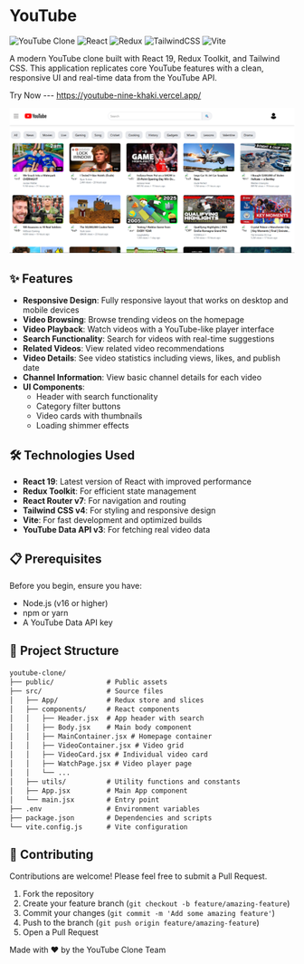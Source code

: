 # YouTube 

![YouTube Clone](https://img.shields.io/badge/YouTube-Clone-red)
![React](https://img.shields.io/badge/React-19.0.0-blue)
![Redux](https://img.shields.io/badge/Redux-Toolkit-purple)
![TailwindCSS](https://img.shields.io/badge/TailwindCSS-4.1.5-teal)
![Vite](https://img.shields.io/badge/Vite-6.3.1-yellow)

A modern YouTube clone built with React 19, Redux Toolkit, and Tailwind CSS. This application replicates core YouTube features with a clean, responsive UI and real-time data from the YouTube API.

Try Now --- https://youtube-nine-khaki.vercel.app/

![img.png](img.png)

## ✨ Features

- **Responsive Design**: Fully responsive layout that works on desktop and mobile devices
- **Video Browsing**: Browse trending videos on the homepage
- **Video Playback**: Watch videos with a YouTube-like player interface
- **Search Functionality**: Search for videos with real-time suggestions
- **Related Videos**: View related video recommendations
- **Video Details**: See video statistics including views, likes, and publish date
- **Channel Information**: View basic channel details for each video
- **UI Components**: 
  - Header with search functionality
  - Category filter buttons
  - Video cards with thumbnails
  - Loading shimmer effects

## 🛠️ Technologies Used

- **React 19**: Latest version of React with improved performance
- **Redux Toolkit**: For efficient state management
- **React Router v7**: For navigation and routing
- **Tailwind CSS v4**: For styling and responsive design
- **Vite**: For fast development and optimized builds
- **YouTube Data API v3**: For fetching real video data

## 📋 Prerequisites

Before you begin, ensure you have:
- Node.js (v16 or higher)
- npm or yarn
- A YouTube Data API key

## 📱 Project Structure

```
youtube-clone/
├── public/             # Public assets
├── src/                # Source files
│   ├── App/            # Redux store and slices
│   ├── components/     # React components
│   │   ├── Header.jsx  # App header with search
│   │   ├── Body.jsx    # Main body component
│   │   ├── MainContainer.jsx # Homepage container
│   │   ├── VideoContainer.jsx # Video grid
│   │   ├── VideoCard.jsx # Individual video card
│   │   ├── WatchPage.jsx # Video player page
│   │   └── ...
│   ├── utils/          # Utility functions and constants
│   ├── App.jsx         # Main App component
│   └── main.jsx        # Entry point
├── .env                # Environment variables
├── package.json        # Dependencies and scripts
└── vite.config.js      # Vite configuration
```

## 🤝 Contributing

Contributions are welcome! Please feel free to submit a Pull Request.

1. Fork the repository
2. Create your feature branch (`git checkout -b feature/amazing-feature`)
3. Commit your changes (`git commit -m 'Add some amazing feature'`)
4. Push to the branch (`git push origin feature/amazing-feature`)
5. Open a Pull Request

Made with ❤️ by the YouTube Clone Team
